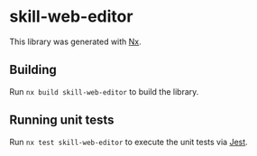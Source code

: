 # skill-web-editor

This library was generated with [Nx](https://nx.dev).

## Building

Run `nx build skill-web-editor` to build the library.

## Running unit tests

Run `nx test skill-web-editor` to execute the unit tests via [Jest](https://jestjs.io).
